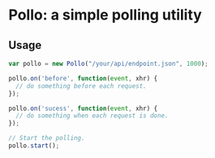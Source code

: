 # Pollo: a simple polling utility

## Usage

```javascript
var pollo = new Pollo("/your/api/endpoint.json", 1000);

pollo.on('before', function(event, xhr) {
  // do something before each request.
});

pollo.on('sucess', function(event, xhr) {
  // do something when each request is done.
});

// Start the polling.
pollo.start();
```